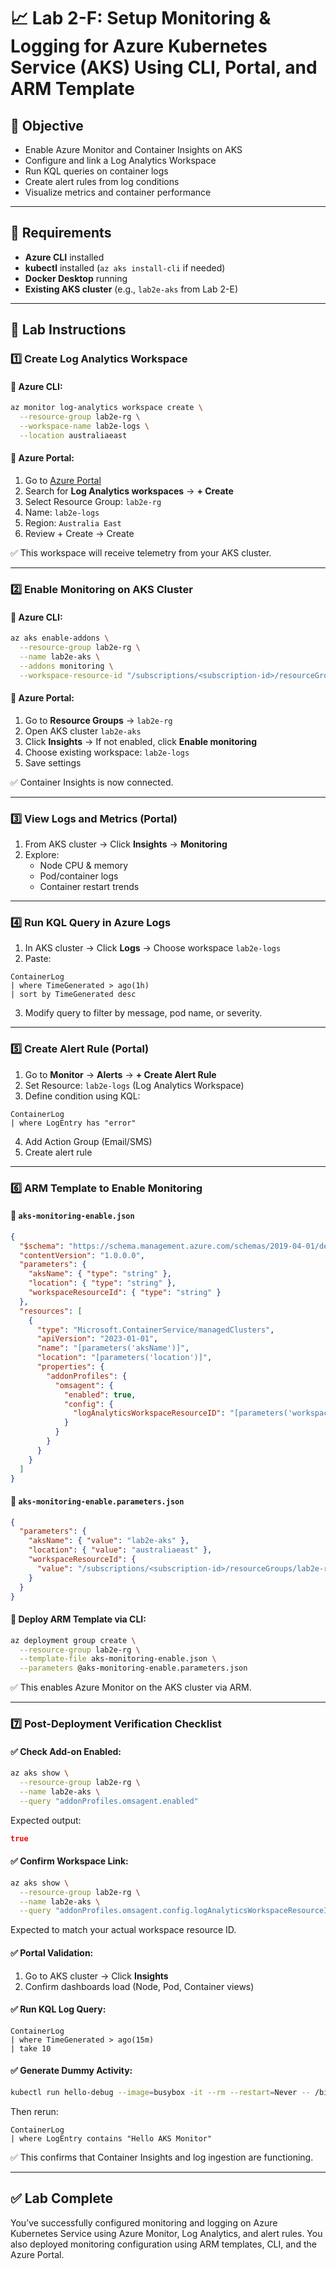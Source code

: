 # 📈 Lab 2-F: Setup Monitoring & Logging for Azure Kubernetes Service (AKS) Using CLI, Portal, and ARM Template

## 🎯 Objective

- Enable Azure Monitor and Container Insights on AKS
- Configure and link a Log Analytics Workspace
- Run KQL queries on container logs
- Create alert rules from log conditions
- Visualize metrics and container performance

---

## 🧰 Requirements

- **Azure CLI** installed
- **kubectl** installed (`az aks install-cli` if needed)
- **Docker Desktop** running
- **Existing AKS cluster** (e.g., `lab2e-aks` from Lab 2-E)

---

## 👣 Lab Instructions

### 1️⃣ Create Log Analytics Workspace

#### 🔹 Azure CLI:

```bash
az monitor log-analytics workspace create \
  --resource-group lab2e-rg \
  --workspace-name lab2e-logs \
  --location australiaeast
```

#### 🔹 Azure Portal:

1. Go to [Azure Portal](https://portal.azure.com)
2. Search for **Log Analytics workspaces** → **+ Create**
3. Select Resource Group: `lab2e-rg`
4. Name: `lab2e-logs`
5. Region: `Australia East`
6. Review + Create → Create

✅ This workspace will receive telemetry from your AKS cluster.

---

### 2️⃣ Enable Monitoring on AKS Cluster

#### 🔹 Azure CLI:

```bash
az aks enable-addons \
  --resource-group lab2e-rg \
  --name lab2e-aks \
  --addons monitoring \
  --workspace-resource-id "/subscriptions/<subscription-id>/resourceGroups/lab2e-rg/providers/Microsoft.OperationalInsights/workspaces/lab2e-logs"
```

#### 🔹 Azure Portal:

1. Go to **Resource Groups** → `lab2e-rg`
2. Open AKS cluster `lab2e-aks`
3. Click **Insights** → If not enabled, click **Enable monitoring**
4. Choose existing workspace: `lab2e-logs`
5. Save settings

✅ Container Insights is now connected.

---

### 3️⃣ View Logs and Metrics (Portal)

1. From AKS cluster → Click **Insights** → **Monitoring**
2. Explore:
   - Node CPU & memory
   - Pod/container logs
   - Container restart trends

---

### 4️⃣ Run KQL Query in Azure Logs

1. In AKS cluster → Click **Logs** → Choose workspace `lab2e-logs`
2. Paste:

```kusto
ContainerLog
| where TimeGenerated > ago(1h)
| sort by TimeGenerated desc
```

3. Modify query to filter by message, pod name, or severity.

---

### 5️⃣ Create Alert Rule (Portal)

1. Go to **Monitor** → **Alerts** → **+ Create Alert Rule**
2. Set Resource: `lab2e-logs` (Log Analytics Workspace)
3. Define condition using KQL:

```kusto
ContainerLog
| where LogEntry has "error"
```

4. Add Action Group (Email/SMS)
5. Create alert rule

---

### 6️⃣ ARM Template to Enable Monitoring

#### 🔹 `aks-monitoring-enable.json`

```json
{
  "$schema": "https://schema.management.azure.com/schemas/2019-04-01/deploymentTemplate.json#",
  "contentVersion": "1.0.0.0",
  "parameters": {
    "aksName": { "type": "string" },
    "location": { "type": "string" },
    "workspaceResourceId": { "type": "string" }
  },
  "resources": [
    {
      "type": "Microsoft.ContainerService/managedClusters",
      "apiVersion": "2023-01-01",
      "name": "[parameters('aksName')]",
      "location": "[parameters('location')]",
      "properties": {
        "addonProfiles": {
          "omsagent": {
            "enabled": true,
            "config": {
              "logAnalyticsWorkspaceResourceID": "[parameters('workspaceResourceId')]"
            }
          }
        }
      }
    }
  ]
}
```

#### 🔹 `aks-monitoring-enable.parameters.json`

```json
{
  "parameters": {
    "aksName": { "value": "lab2e-aks" },
    "location": { "value": "australiaeast" },
    "workspaceResourceId": {
      "value": "/subscriptions/<subscription-id>/resourceGroups/lab2e-rg/providers/Microsoft.OperationalInsights/workspaces/lab2e-logs"
    }
  }
}
```

#### 🔹 Deploy ARM Template via CLI:

```bash
az deployment group create \
  --resource-group lab2e-rg \
  --template-file aks-monitoring-enable.json \
  --parameters @aks-monitoring-enable.parameters.json
```

✅ This enables Azure Monitor on the AKS cluster via ARM.

---

### 7️⃣ Post-Deployment Verification Checklist

#### ✅ Check Add-on Enabled:

```bash
az aks show \
  --resource-group lab2e-rg \
  --name lab2e-aks \
  --query "addonProfiles.omsagent.enabled"
```

Expected output:

```json
true
```

#### ✅ Confirm Workspace Link:

```bash
az aks show \
  --resource-group lab2e-rg \
  --name lab2e-aks \
  --query "addonProfiles.omsagent.config.logAnalyticsWorkspaceResourceID"
```

Expected to match your actual workspace resource ID.

#### ✅ Portal Validation:

1. Go to AKS cluster → Click **Insights**
2. Confirm dashboards load (Node, Pod, Container views)

#### ✅ Run KQL Log Query:

```kusto
ContainerLog
| where TimeGenerated > ago(15m)
| take 10
```

#### ✅ Generate Dummy Activity:

```bash
kubectl run hello-debug --image=busybox -it --rm --restart=Never -- /bin/sh -c "echo 'Hello AKS Monitor'; sleep 1"
```

Then rerun:

```kusto
ContainerLog
| where LogEntry contains "Hello AKS Monitor"
```

✅ This confirms that Container Insights and log ingestion are functioning.

---

## ✅ Lab Complete

You’ve successfully configured monitoring and logging on Azure Kubernetes Service using Azure Monitor, Log Analytics, and alert rules. You also deployed monitoring configuration using ARM templates, CLI, and the Azure Portal.

